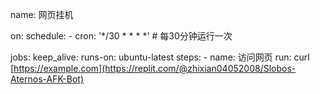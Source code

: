 name: 网页挂机

on:
  schedule:
    - cron: '*/30 * * * *'  # 每30分钟运行一次

jobs:
  keep_alive:
    runs-on: ubuntu-latest
    steps:
      - name: 访问网页
        run: curl [https://example.com](https://replit.com/@zhixian04052008/Slobos-Aternos-AFK-Bot)
